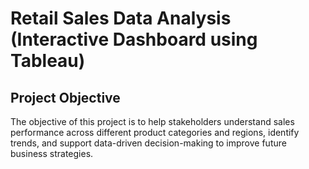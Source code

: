 # Retail Sales Data Analysis (Interactive Dashboard using Tableau)

## Project Objective
The objective of this project is to help stakeholders understand sales performance across different product categories and regions, identify trends, and support data-driven decision-making to improve future business strategies.
